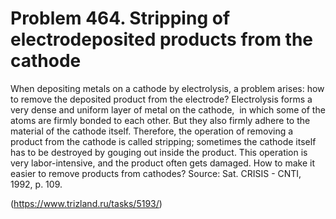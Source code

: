 # Problem 464. Stripping of electrodeposited products from the cathode

When depositing metals on a cathode by electrolysis, a problem arises: how to remove the deposited product from the electrode? Electrolysis forms a very dense and uniform layer of metal on the cathode,  in which some of the atoms are firmly bonded to each other. But they also firmly adhere to the material of the cathode itself. Therefore, the operation of removing a product from the cathode is called stripping; sometimes the cathode itself has to be destroyed by gouging out inside the product. This operation is very labor-intensive, and the product often gets damaged. How to make it easier to remove products from cathodes? Source: Sat. CRISIS - CNTI, 1992, p. 109.

(https://www.trizland.ru/tasks/5193/)